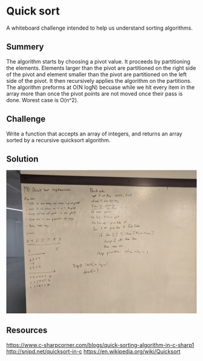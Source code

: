 # Quick sort
A whiteboard challenge intended to help us understand sorting algorithms.

## Summery
The algorithm starts by choosing a pivot value. It proceeds by partitioning the elements. Elements larger than the pivot are partitioned on the right side of the pivot and element smaller than the pivot are partitioned on the left side of the pivot. It then recursively applies the algorithm on the partitions.
The algorithm preforms at O(N logN) becuase while we hit every item in the array more than once the pivot points are not moved once their pass is done. Worest case is O(n^2).

## Challenge
Write a function that accepts an array of integers, and returns an array sorted by a recursive quicksort algorithm.

## Solution
![quicksort.jpg](../../assets/quicksort.jpg)

## Resources
https://www.c-sharpcorner.com/blogs/quick-sorting-algorithm-in-c-sharp1
http://snipd.net/quicksort-in-c
https://en.wikipedia.org/wiki/Quicksort